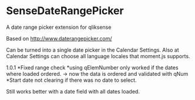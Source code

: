 # SenseDateRangePicker
A date range picker extension for qliksense

Based on http://www.daterangepicker.com/

Can be turned into a single date picker in the Calendar Settings.
Also at Calendar Settings can choose all language locales that moment.js supports.


1.0.1
*Fixed range check
*using qElemNumber only worked if the dates where loaded ordered. -> now the data is ordered and validated with qNum
*Start date not clearing if there was no date to select.

Still works better with a date field with all dates loaded.